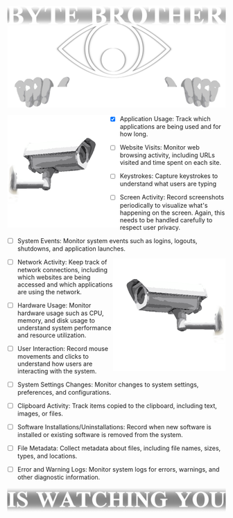 ![banner](.github/banner.png)

<img align="left" style="width:260px" src=".github/camera_right.png">

- [x] Application Usage: Track which applications are being used and for how long.

- [ ] Website Visits: Monitor web browsing activity, including URLs visited and time spent on each site.

- [ ] Keystrokes: Capture keystrokes to understand what users are typing

- [ ] Screen Activity: Record screenshots periodically to visualize what's happening on the screen. Again, this needs to be handled carefully to respect user privacy.

- [ ] System Events: Monitor system events such as logins, logouts, shutdowns, and application launches.

<img align="right" style="width:260px" src=".github/camera_left.png">

- [ ] Network Activity: Keep track of network connections, including which websites are being accessed and which applications are using the network.

- [ ] Hardware Usage: Monitor hardware usage such as CPU, memory, and disk usage to understand system performance and resource utilization.

- [ ] User Interaction: Record mouse movements and clicks to understand how users are interacting with the system.

- [ ] System Settings Changes: Monitor changes to system settings, preferences, and configurations.

- [ ] Clipboard Activity: Track items copied to the clipboard, including text, images, or files.

- [ ] Software Installations/Uninstallations: Record when new software is installed or existing software is removed from the system.

- [ ] File Metadata: Collect metadata about files, including file names, sizes, types, and locations.

- [ ] Error and Warning Logs: Monitor system logs for errors, warnings, and other diagnostic information.

![alt text](.github/banner_bottom.png)